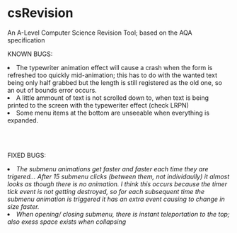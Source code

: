 # csRevision
An A-Level Computer Science Revision Tool; based on the AQA specification


KNOWN BUGS:
<li>The typewriter animation effect will cause a crash when the form is refreshed too quickly mid-animation; this has to do with the wanted text being only half grabbed but the length is still registered as the old one, so an out of bounds error occurs.</li>


<li>A little ammount of text is not scrolled down to, when text is being printed to the screen with the typeweriter effect (check LRPN)</li>


<li>Some menu items at the bottom are unseeable when everything is expanded.</li>


<br></br>

FIXED BUGS:
<li><i>The submenu animations get faster and faster each time they are trigered... After 15 submenu clicks (between them, not individaully) it almost looks as though there is no animation. I think this occurs  because the timer tick event is not getting destroyed, so for each subsequent time the submenu animation is triggered it has an extra event causing to change in size faster.</i></li>
<li><i>When opening/ closing submenu, there is instant teleportation to the top; also exess space exists when collapsing</i></li>
